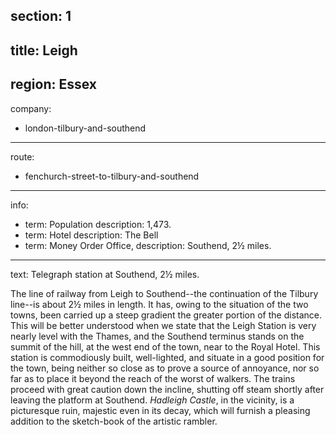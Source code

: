 section: 1
----
title: Leigh
----
region: Essex
----
company:
- london-tilbury-and-southend
----
route:
- fenchurch-street-to-tilbury-and-southend
----
info:
- term: Population
  description: 1,473.
- term: Hotel
  description: The Bell
- term: Money Order Office,
  description: Southend, 2½ miles.
----
text: Telegraph station at Southend, 2½ miles.

The line of railway from Leigh to Southend--the continuation of the Tilbury line--is about 2½ miles in length. It has, owing to the situation of the two towns, been carried up a steep gradient the greater portion of the distance. This will be better understood when we state that the Leigh Station is very nearly level with the Thames, and the Southend terminus stands on the summit of the hill, at the west end of the town, near to the Royal Hotel. This station is commodiously built, well-lighted, and situate in a good position for the town, being neither so close as to prove a source of annoyance, nor so far as to place it beyond the reach of the worst of walkers. The trains proceed with great caution down the incline, shutting off steam shortly after leaving the platform at Southend. *Hadleigh Castle*, in the vicinity, is a picturesque ruin, majestic even in its decay, which will furnish a pleasing addition to the sketch-book of the artistic rambler.
